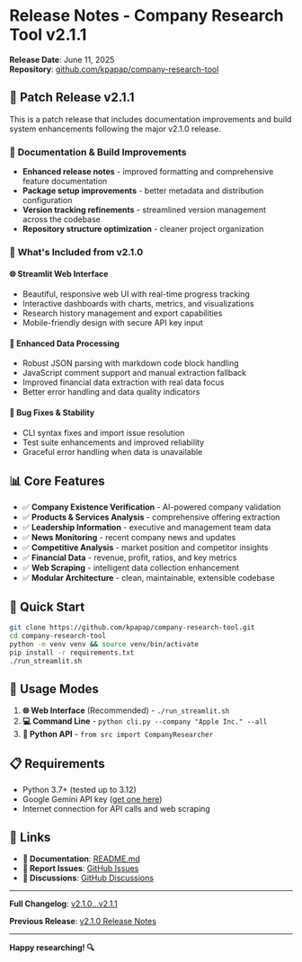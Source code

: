 # Release Notes - Company Research Tool v2.1.1

**Release Date**: June 11, 2025  
**Repository**: [github.com/kpapap/company-research-tool](https://github.com/kpapap/company-research-tool)

## 🔧 **Patch Release v2.1.1**

This is a patch release that includes documentation improvements and build system enhancements following the major v2.1.0 release.

### 📝 **Documentation & Build Improvements**

- **Enhanced release notes** - improved formatting and comprehensive feature documentation
- **Package setup improvements** - better metadata and distribution configuration
- **Version tracking refinements** - streamlined version management across the codebase
- **Repository structure optimization** - cleaner project organization

### 🎯 **What's Included from v2.1.0**

#### 🌐 **Streamlit Web Interface**

- Beautiful, responsive web UI with real-time progress tracking
- Interactive dashboards with charts, metrics, and visualizations
- Research history management and export capabilities
- Mobile-friendly design with secure API key input

#### 🔧 **Enhanced Data Processing**

- Robust JSON parsing with markdown code block handling
- JavaScript comment support and manual extraction fallback
- Improved financial data extraction with real data focus
- Better error handling and data quality indicators

#### 🐛 **Bug Fixes & Stability**

- CLI syntax fixes and import issue resolution
- Test suite enhancements and improved reliability
- Graceful error handling when data is unavailable

## 📊 **Core Features**

- ✅ **Company Existence Verification** - AI-powered company validation
- ✅ **Products & Services Analysis** - comprehensive offering extraction
- ✅ **Leadership Information** - executive and management team data
- ✅ **News Monitoring** - recent company news and updates
- ✅ **Competitive Analysis** - market position and competitor insights
- ✅ **Financial Data** - revenue, profit, ratios, and key metrics
- ✅ **Web Scraping** - intelligent data collection enhancement
- ✅ **Modular Architecture** - clean, maintainable, extensible codebase

## 🚀 **Quick Start**

```bash
git clone https://github.com/kpapap/company-research-tool.git
cd company-research-tool
python -m venv venv && source venv/bin/activate
pip install -r requirements.txt
./run_streamlit.sh
```

## 🎯 **Usage Modes**

1. **🌐 Web Interface** (Recommended) - `./run_streamlit.sh`
2. **💻 Command Line** - `python cli.py --company "Apple Inc." --all`
3. **📝 Python API** - `from src import CompanyResearcher`

## 📋 **Requirements**

- Python 3.7+ (tested up to 3.12)
- Google Gemini API key ([get one here](https://ai.google.dev/))
- Internet connection for API calls and web scraping

## 🔗 **Links**

- **📖 Documentation**: [README.md](https://github.com/kpapap/company-research-tool#readme)
- **🐛 Report Issues**: [GitHub Issues](https://github.com/kpapap/company-research-tool/issues)
- **💬 Discussions**: [GitHub Discussions](https://github.com/kpapap/company-research-tool/discussions)

---

**Full Changelog**: [v2.1.0...v2.1.1](https://github.com/kpapap/company-research-tool/compare/v2.1.0...v2.1.1)

**Previous Release**: [v2.1.0 Release Notes](https://github.com/kpapap/company-research-tool/releases/tag/v2.1.0)

---

**Happy researching! 🔍**
